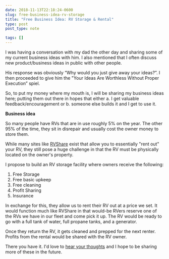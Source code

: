 ```yaml
---
date: 2018-11-13T22:18:24-0600
slug: free-business-idea-rv-storage
title: "Free Business Idea: RV Storage & Rental"
type: post
post_type: note

tags: []
---
```

I was having a conversation with my dad the other day and sharing some of my current business ideas with him. I also mentioned that I often discuss new product/business ideas in public with other people.


His response was obviously “Why would you just give away your ideas?”. I then proceeded to give him the "Your Ideas Are Worthless Without Proper Execution” spiel.


So, to put my money where my mouth is, I will be sharing my business ideas here; putting them out there in hopes that either a. I get valuable feedback/encouragement or b. someone else builds it and I get to use it.


**Business idea**


So many people have RVs that are in use roughly 5% on the year. The other 95% of the time, they sit in disrepair and usually cost the owner money to store them.


While many sites like [RVShare](https://rvshare.com/) exist that allow you to essentially "rent out" your RV, they still pose a huge challenge in that the RV must be physically located on the owner's property.


I propose to build an RV storage facility where owners receive the following:


1. Free Storage
2. Free basic upkeep
3. Free cleaning
4. Profit Sharing
5. Insurance


In exchange for this, they allow us to rent their RV out at a price we set. It would function much like RVShare in that would-be RVers reserve one of the RVs we have in our fleet and come pick it up. The RV would be ready to go with a full tank of water, full propane tanks, and a generator.


Once they return the RV, it gets cleaned and prepped for the next renter. Profits from the rental would be shared with the RV owner.


There you have it. I'd love to [hear your thoughts](http://twitter.com/brandontreb) and I hope to be sharing more of these in the future.



